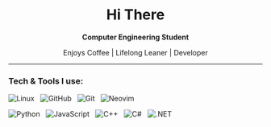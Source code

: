 <div align="center">

# Hi There

**Computer Engineering Student**


Enjoys Coffee | Lifelong Leaner | Developer

<!-- <img src="img/Anime-Gifs.gif" height="220px"/> -->

<!-- original source for gif: https://i.pinimg.com/originals/6e/8d/0b/6e8d0b94a946a0068a445e7a714edcf1.gif -->

</div>

---

### Tech & Tools I use:

![Linux](https://img.shields.io/badge/-Linux-000000?style=flat&logo=linux&logoColor=white) &nbsp;
![GitHub](https://img.shields.io/badge/-GitHub-181717?style=flat&logo=github&logoColor=white) &nbsp;
![Git](https://img.shields.io/badge/-Git-F05032?style=flat&logo=git&logoColor=white) &nbsp;
![Neovim](https://img.shields.io/badge/-Neovim-0aa119?style=flat&logo=neovim&logoColor=white) &nbsp;

![Python](https://img.shields.io/badge/-Python-3776AB?style=flat&logo=python&logoColor=white) &nbsp;
![JavaScript](https://img.shields.io/badge/-JavaScript-F7DF1E?style=flat&logo=javascript&logoColor=black) &nbsp;
![C++](https://img.shields.io/badge/-C++-00599C?style=flat&logo=cplusplus&logoColor=white) &nbsp;
![C#](https://img.shields.io/badge/-C%23-239120?style=flat&logo=c-sharp&logoColor=white) &nbsp;
![.NET](https://img.shields.io/badge/-.NET-512BD4?style=flat&logo=.net&logoColor=white) &nbsp;
